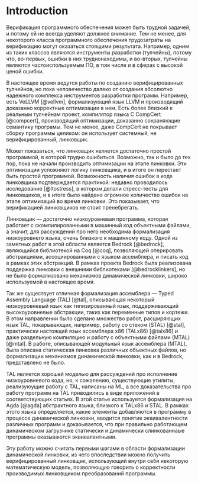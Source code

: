 # Introduction

Верификация программного обеспечения может быть трудной задачей, и потому
ей не всегда уделяют должное внимание. Тем не менее, для некоторого класса
программного обеспечения трудозатраты на верификацию могут оказаться
стоящими результата. Например, одним из таких классов являются инструменты
разработки (тулчейны), потому что, во-первых, ошибки в них труднонаходимы,
и во-вторых, тулчейны являются частоиспользуемым ПО, в том числе и в сферах
с высокой ценой ошибки.

В настоящее время ведутся работы по созданию верифицированных тулчейнов, но
пока человечество далеко от создания абсолютно надежного комплекса
инструментов разработки программ. Например, есть VeLLVM [@vellvm],
формализующий язык LLVM и производящий доказанно корректные оптимизации в
нем. Есть более близкий к реальным тулчейнам проект, компилятор языка C
CompCert [@compcert], производящий оптимизации, доказанно сохраняющие
семантику програмы. Тем не менее, даже CompCert не покрывает сборку
программы целиком: он использует системный, не верифицированный, линковщик.

Может показаться, что линковщик является достаточно простой программой, в
которой трудно ошибиться. Возможно, так и было до тех пор, пока не начали
производить оптимизации на этапе линковки. Эти оптимизации усложняют логику
линковщика, и в итоге он перестает быть простой программой. Возможность
наличия ошибок в коде линковщика подтверждается практикой: недавно
проводилось исследование [@ltostress], в котором делали стресс-тесты для
линковщиков, и в итоге было найдено огромное количество ошибок на этапе
оптимизаций во время линковки. Это показывает, что верификацией линковщиков
не стоит пренебрегать.

Линковщик — достаточно низкоуровневая программа, которая работает с
скомпилированными в машинный код объектными файлами, а значит, для
рассуждений про него необходима формализация низкоуровнего языка, очень
близкого к машинному коду. Одной из заметных работ в этой области является
Bedrock [@bedrock], являющийся библиотекой на Coq [@coq], позволяющей
оперировать абстракциями, ассоциированными с языком ассемблера, и писать
код в рамках этих абстракций. В рамках проекта Bedrock была реализована
поддержка линковки с внешними библиотеками [@bedrocklinkers], но не было
формализовано механизмов динамической линковки, широко используемой в
настоящее время.

Так же существует отличная формализация ассемблера — Typed Assembly
Language (TAL) [@tal], описывающая некоторый низкоуровневый язык как
типизированный язык, поддерживающий высокоуровневые абстракции, таких как
переменные типов и кортежи. В этом направлении было сделано множество
работ, расширяющих язык TAL, покарывающих, например, работу со стеком (STAL)
[@stal], практически настоящий язык ассемблера x86 (TALx86) [@talx86] и даже
раздельную компиляцию и работу с объектными файлами (MTAL) [@mtal]. В работе,
описывающей модульный язык ассемблера (MTAL), была описана статическая
линковка различных объектных файлов, но формализации механизмов
динамической линковки, как и в Bedrock, представлено не было.

TAL является хорошей моделью для рассуждений про исполнение низкоуровневого
кода, но, к сожалению, существующие утилиты, реализуюущие работу с TAL,
написаны на ML, а все доказательства про работу программ на TAL приводились
в виде приложений в соответствующих статьях. В этой статье используется
формализация на Agda [@agda] абстрактного языка, близкого к TALx86 и STAL.
В рамках этого языка определяется, какие элементы добавляются в программу в
процессе динамической линковки, вводится понятие эквивалентности различных
программ и доказывается, что при правильно работающем динамическом
загрузчике статически и динамически слинкованнаые программы оказываются
эквивалентными.

Эту работу можно считать первыми шагами в области формализации динамической
линковки, из чего впоследствии можно получить верифицированный линковщик,
использующий внутри себя некоторую математическую модель, позволяющую
говорить о корректности производимых линковщиком преобразований программы.
